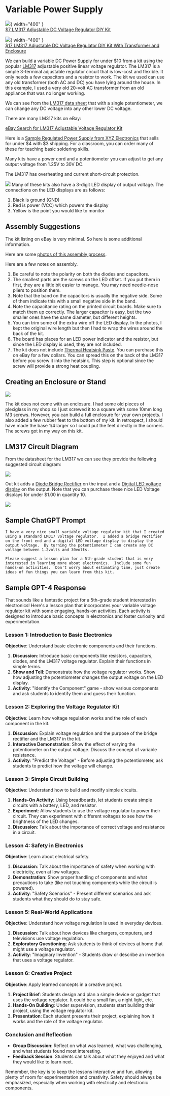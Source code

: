 # Variable Power Supply

![](./variable-power-supply.jpg){ width="400" }
<br/>[$7 LM317 Adjustable DC Voltage Regulator DIY Kit](https://www.ebay.com/itm/355199915646)

![](./voltage-regulator.png){ width="400" }
<br/>[$17 LM317 Adjustable DC Voltage Regulator DIY Kit With Transformer and Enclosure](https://www.ebay.com/itm/275242338730)

We can build a variable DC Power Supply for under $10 from a kit using the popular [LM317](https://en.wikipedia.org/wiki/LM317) adjustable positive linear voltage regulator.  The LM317 is a simple 3-terminal adjustable regulator circuit
that is low-cost and flexible.  It only needs a few capacitors and a resistor
to work.  The kit we used can use any old transformer (both AC and DC) you have lying around the house.
In this example, I used a very old 20-volt AC transformer from an old appliance that
was no longer working.

We can see from the [LM317 data sheet](https://www.ti.com/lit/ds/symlink/lm317.pdf) that with a single potentiometer, we can change any DC voltage
into any other lower DC voltage.

There are many LM317 kits on eBay:

[eBay Search for LM317 Adjustable Voltage Regulator Kit](https://www.ebay.com/sch/i.html?_nkw=LM317+Adjustable+Voltage+Regulator+Kit)

Here is a [Sample Regulated Power Supply from XYZ Electronics](https://www.ebay.com/itm/355199915646) that sells for under $4 with $3 shipping.  For a classroom, you can order many of these for teaching basic soldering skills.

Many kits have a power cord and a potentiometer you can adjust to get
any output voltage from 1.25V to 30V DC.

The LM317 has overheating and current short-circuit protection.

![](./digital-voltage-display.png)
Many of these kits also have a 3-digit LED display of output voltage.  The connections on the
LED displays are as follows:

1. Black is ground (GND)
2. Red is power (VCC) which powers the display
2. Yellow is the point you would like to monitor

## Assembly Suggestions

The kit listing on eBay is very minimal.  So here is some additional information.

Here are some [photos of this assembly process](https://photos.app.goo.gl/6AGQD1yKx1BAAuVP9).

Here are a few notes on assembly.

1. Be careful to note the polarity on both the diodes and capacitors.
2. The smallest parts are the screws on the LED offset.  If you put them in first, they are a little bit easier to manage.  You may need needle-nose pliers to position them.
3. Note that the band on the capacitors is usually the negative side.  Some of them indicate this with a small negative side in the band.
4. Note the capacitance rating on the printed circuit boards.  Make sure to match them up correctly.  The larger capacitor is easy, but the two smaller ones have the same diameter, but different heights.
5. You can trim some of the extra wire off the LED display.  In the photos, I kept the original wire length but then I had to wrap the wires around the back of the kit.
6. The board has places for an LED power indicator and the resistor, but since the LED display is used, they are not included.
7. The kit does not include [Thermal Heatsink Paste](https://www.ebay.com/sch/i.html?_from=R40&_nkw=thermal+paste+heatsink&_sacat=0&rt=nc&_odkw=heat+sink+thermal+paste+for+electronics&_osacat=0&LH_BIN=1).  You can purchase this on eBay for a few dollars.  You can spread this on the back of the LM317 before you screw it into the heatsink.  This step is optional since the screw will provide a strong heat coupling.

## Creating an Enclosure or Stand

![](bottom-view.png)

The kit does not come with an enclosure.  I had some old pieces of plexiglass in my shop so I just screwed it to a square with some 10mm long M3 screws.  However, you can build a full enclosure for your own projects.  I also added a few rubber feet to the bottom of my kit.  In retrospect, I should have made the base 1/4 larger so I could put the feet directly in the corners.  The screws got in my way on this kit.

## LM317 Circuit Diagram

From the datasheet for the LM317 we can see they provide the following
suggested circuit diagram:

![](./circuit-diagram.png)

Out kit adds a [Diode Bridge Rectifier](https://en.wikipedia.org/wiki/Diode_bridge) on the input and a [Digital LED voltage display](https://www.ebay.com/itm/224073010639) on the output.  Note that you can purchase these nice LED Voltage displays for under $1.00 in quantity 10.

![](./circuit-diagram-kit.png)

## Sample ChatGPT Prompt

```linenums="0"
I have a very nice small variable voltage regulator kit that I created using a standard LM317 voltage regulator.  I added a bridge rectifier on the front end and a digital LED voltage display to display the output voltage.  By turning the potentiometer I can create any DC voltage between 1.2volts and 30volts.

Please suggest a lesson plan for a 5th-grade student that is very interested in learning more about electronics.  Include some fun hands-on activities.  Don't worry about estimating time, just create ideas of fun things you can learn from this kit.
```

## Sample GPT-4 Response

That sounds like a fantastic project for a 5th-grade student interested in electronics! Here's a lesson plan that incorporates your variable voltage regulator kit with some engaging, hands-on activities. Each activity is designed to introduce basic concepts in electronics and foster curiosity and experimentation.

### Lesson 1: Introduction to Basic Electronics

**Objective**: Understand basic electronic components and their functions.

1.  **Discussion**: Introduce basic components like resistors, capacitors, diodes, and the LM317 voltage regulator. Explain their functions in simple terms.
2.  **Show and Tell**: Demonstrate how the voltage regulator works. Show how adjusting the potentiometer changes the output voltage on the LED display.
3.  **Activity**: "Identify the Component" game - show various components and ask students to identify them and guess their function.

### Lesson 2: Exploring the Voltage Regulator Kit

**Objective**: Learn how voltage regulation works and the role of each component in the kit.

1.  **Discussion**: Explain voltage regulation and the purpose of the bridge rectifier and the LM317 in the kit.
2.  **Interactive Demonstration**: Show the effect of varying the potentiometer on the output voltage. Discuss the concept of variable resistance.
3.  **Activity**: "Predict the Voltage" - Before adjusting the potentiometer, ask students to predict how the voltage will change.

### Lesson 3: Simple Circuit Building

**Objective**: Understand how to build and modify simple circuits.

1.  **Hands-On Activity**: Using breadboards, let students create simple circuits with a battery, LED, and resistor.
2.  **Experiment**: Allow students to use the voltage regulator to power their circuit. They can experiment with different voltages to see how the brightness of the LED changes.
3.  **Discussion**: Talk about the importance of correct voltage and resistance in a circuit.

### Lesson 4: Safety in Electronics

**Objective**: Learn about electrical safety.

1.  **Discussion**: Talk about the importance of safety when working with electricity, even at low voltages.
2.  **Demonstration**: Show proper handling of components and what precautions to take (like not touching components while the circuit is powered).
3.  **Activity**: "Safety Scenarios" - Present different scenarios and ask students what they should do to stay safe.

### Lesson 5: Real-World Applications

**Objective**: Understand how voltage regulation is used in everyday devices.

1.  **Discussion**: Talk about how devices like chargers, computers, and televisions use voltage regulation.
2.  **Exploratory Questioning**: Ask students to think of devices at home that might use a voltage regulator.
3.  **Activity**: "Imaginary Invention" - Students draw or describe an invention that uses a voltage regulator.

### Lesson 6: Creative Project

**Objective**: Apply learned concepts in a creative project.

1.  **Project Brief**: Students design and plan a simple device or gadget that uses the voltage regulator. It could be a small fan, a night light, etc.
2.  **Hands-On Building**: Under supervision, students start building their project, using the voltage regulator kit.
3.  **Presentation**: Each student presents their project, explaining how it works and the role of the voltage regulator.

### Conclusion and Reflection

-   **Group Discussion**: Reflect on what was learned, what was challenging, and what students found most interesting.
-   **Feedback Session**: Students can talk about what they enjoyed and what they would like to learn next.

Remember, the key is to keep the lessons interactive and fun, allowing plenty of room for experimentation and creativity. Safety should always be emphasized, especially when working with electricity and electronic components.
